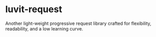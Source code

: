 # luvit-request
Another light-weight progressive request library crafted for flexibility, readability, and a low learning curve.
